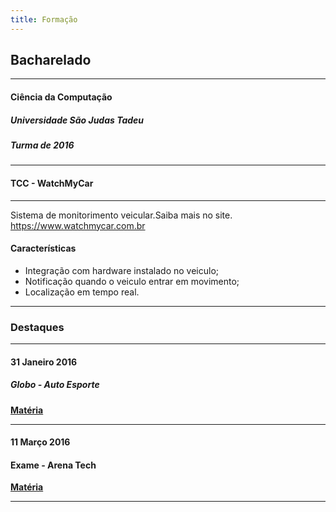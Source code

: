```yaml
---
title: Formação
---
```


## Bacharelado
***
#### Ciência da Computação 
##### Universidade São Judas Tadeu
##### Turma de 2016
***
#### TCC - WatchMyCar
***
Sistema de monitorimento veicular.Saiba mais no site.
https://www.watchmycar.com.br

#### Características
- Integração com hardware instalado no veiculo;
- Notificação quando o veiculo entrar em movimento;
- Localização em tempo real.
***
### Destaques
***
#### 31 Janeiro 2016
##### Globo - Auto Esporte
**[Matéria](https://globoplay.globo.com/v/4776724/)**
***
#### 11 Março 2016
#### Exame - Arena Tech
**[Matéria](https://exame.abril.com.br/videos/arena-tech/alarme-inteligente-manda-foto-de-ladrao-de-carro-para-app/?fbclid=IwAR3aDgbBMIHrlQigOl7KMjlws9gCyg6-9NmdWwSBFrKuRCifIhU4nr_DUnA)**
***